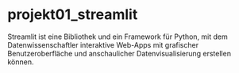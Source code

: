 # projekt01_streamlit
Streamlit ist eine Bibliothek und ein Framework für Python, mit dem Datenwissenschaftler interaktive Web-Apps mit grafischer Benutzeroberfläche und anschaulicher Datenvisualisierung erstellen können.
